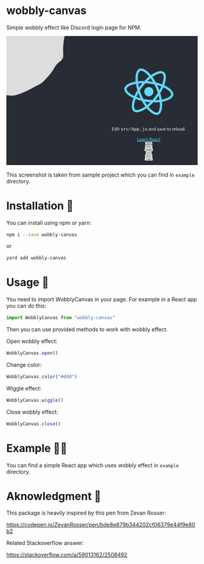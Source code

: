 # wobbly-canvas
Simple wobbly effect like Discord login page for NPM.

![Wobbly Canvas](res/images/Screenshot_20210913_164634.png?raw=true "Wobbly Canvas")

This screenshot is taken from sample project which you can find in `example` directory.

# Installation 💫

You can install using npm or yarn:

```bash
npm i --save wobbly-canvas
```

or

```bash
yard add wobbly-canvas
```

# Usage 📐

You need to import WobblyCanvas in your page. For example in a React app you can do this:

```js
import WobblyCanvas from "wobbly-canvas"
```

Then you can use provided methods to work with wobbly effect.

Open wobbly effect:

```js
WobblyCanvas.open()
```

Change color:

```js
WobblyCanvas.color("#ddd")
```

Wiggle effect:

```js
WobblyCanvas.wiggle()
```

Close wobbly effect:

```js
WobblyCanvas.close()
```

# Example 👋🏻

You can find a simple React app which uses wobbly effect in `example` directory.

# Aknowledgment 💭

This package is heavily inspired by this pen from Zevan Rosser:

https://codepen.io/ZevanRosser/pen/bde8e879b344202cf06379e44f9e80b2

Related Stackoverflow answer:

https://stackoverflow.com/a/59013162/2508492
